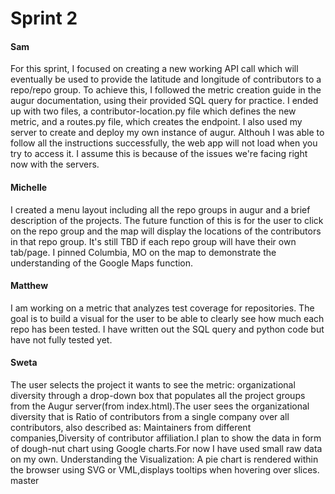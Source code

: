 # Sprint 2

#### Sam
For this sprint, I focused on creating a new working API call which will eventually be used to provide the latitude and longitude of contributors to a repo/repo group.  To achieve this, I followed the metric creation guide in the augur documentation, using their provided SQL query for practice.  I ended up with two files, a contributor-location.py file which defines the new metric, and a routes.py file, which creates the endpoint.  I also used my server to create and deploy my own instance of augur.  Althouh I was able to follow all the instructions successfully, the web app will not load when you try to access it.  I assume this is because of the issues we're facing right now with the servers.

#### Michelle
I created a menu layout including all the repo groups in augur and a brief description of the projects. The future function of this is for the user to click on the repo group and the map will display the locations of the contributors in that repo group. It's still TBD if each repo group will have their own tab/page. I pinned Columbia, MO on the map to demonstrate the understanding of the Google Maps function.

#### Matthew
I am working on a metric that analyzes test coverage for repositories. The goal is to build a visual for the user to be able to clearly see how much each repo has been tested. I have written out the SQL query and python code but have not fully tested yet.

#### Sweta
The user selects the project it wants to see the metric: organizational diversity through a drop-down box that populates all the project groups from the Augur server(from index.html).The user sees the organizational diversity that is Ratio of contributors from a single company over all contributors, also described as: Maintainers from different companies,Diversity of contributor affiliation.I plan to show the data in form of dough-nut chart using Google charts.For now I have used small raw data on my own.
Understanding the Visualization:
A pie chart is rendered within the browser using SVG or VML,displays tooltips when hovering over slices.
master
